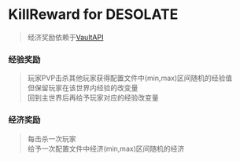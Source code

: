 # KillReward for DESOLATE  
> 经济奖励依赖于[VaultAPI](https://github.com/MilkBowl/VaultAPI)  
### 经验奖励  
> 玩家PVP击杀其他玩家获得配置文件中(min,max)区间随机的经验值  
> 但保留玩家在该世界内经验的改变量  
> 回到主世界后再给予玩家对应的经验改变量  
### 经济奖励
> 每击杀一次玩家  
> 给予一次配置文件中经济(min,max)区间随机的经济



